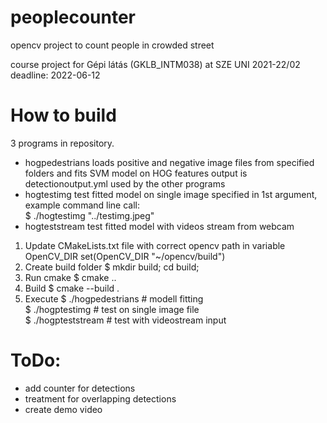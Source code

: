 # peoplecounter
opencv project to count people in crowded street

course project for Gépi látás (GKLB_INTM038) at SZE UNI 2021-22/02
deadline: 2022-06-12

# How to build
3 programs in repository.
* hogpedestrians
   loads positive and negative image files from specified folders and fits SVM model on HOG features
   output is detectionoutput.yml used by the other programs
* hogtestimg
   test fitted model on single image specified in 1st argument, example command line call:  
   $ ./hogtestimg "../testimg.jpeg"
* hogteststream
   test fitted model with videos stream from webcam

1) Update CMakeLists.txt file with correct opencv path in variable OpenCV_DIR
   set(OpenCV_DIR "~/opencv/build")
2) Create build folder
   $ mkdir build; cd build;
3) Run cmake
   $ cmake ..
4) Build
   $ cmake --build .
5) Execute
   $ ./hogpedestrians # modell fitting  
   $ ./hogptestimg <path to your image file> # test on single image file  
   $ ./hogpteststream  # test with videostream input  

# ToDo:
 * add counter for detections
 * treatment for overlapping detections
 * create demo video